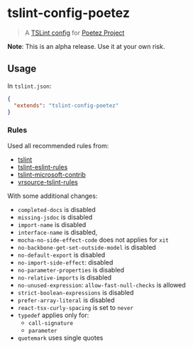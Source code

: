 # tslint-config-poetez

> A [TSLint config](https://palantir.github.io/tslint/usage/tslint-json/)
for [Poetez Project](https://github.com/poetez)

**Note**: This is an alpha release. Use it at your own risk.

## Usage

In `tslint.json`:
```json
{
  "extends": "tslint-config-poetez"
}
```

### Rules
Used all recommended rules from:
* [tslint](https://palantir.github.io/tslint/)
* [tslint-eslint-rules](https://github.com/buzinas/tslint-eslint-rules)
* [tslint-microsoft-contrib](https://github.com/Microsoft/tslint-microsoft-contrib)
* [vrsource-tslint-rules](https://github.com/vrsource/vrsource-tslint-rules)

With some additional changes: 
* `completed-docs` is disabled
* `missing-jsdoc` is disabled
* `import-name` is disabled
* `interface-name` is disabled,
* `mocha-no-side-effect-code` does not applies for `xit`
* `no-backbone-get-set-outside-model` is disabled
* `no-default-export` is disabled
* `no-import-side-effect`: disabled
* `no-parameter-properties` is disabled
* `no-relative-imports` is disabled
* `no-unused-expression`: `allow-fast-null-checks` is allowed
* `strict-boolean-expressions` is disabled
* `prefer-array-literal` is disabled
* `react-tsx-curly-spacing` is set to `never`
* `typedef` applies only for: 
  * `call-signature`
  * `parameter`
* `quotemark` uses single quotes
